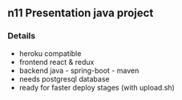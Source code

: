 ## n11 Presentation java project


### Details
 - heroku compatible
 - frontend react & redux
 - backend java - spring-boot - maven
 - needs postgresql database
 - ready for faster deploy stages (with upload.sh)
